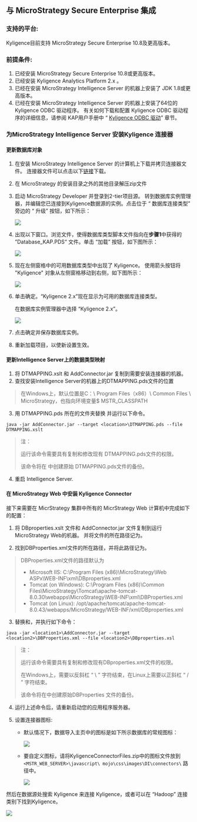## 与 MicroStrategy Secure Enterprise 集成

### 支持的平台:

Kyligence目前支持 MicroStrategy Secure Enterprise 10.8及更高版本。

### 前提条件:

1. 已经安装 MicroStrategy Secure Enterprise 10.8或更高版本。
2. 已经安装 Kyligence Analytics Platform 2.x 。
3. 已经在安装 MicroStrategy Intelligence Server 的机器上安装了 JDK 1.8或更高版本。
4. 已经在安装 MicroStrategy Intelligence Server 的机器上安装了64位的 Kyligence ODBC 驱动程序。 有关如何下载和配置 Kyligence ODBC 驱动程序的详细信息，请参阅 KAP用户手册中 “ [Kyligence ODBC 驱动](http://docs.kyligence.io/books/v2.5/zh-cn/driver/kyligence_odbc.cn.html)” 章节。


### 为MicroStrategy Intelligence Server 安装Kyligence 连接器 

#### 更新数据库对象

1. 在安装 MicroStrategy Intelligence Server 的计算机上下载并拷贝连接器文件。 连接器文件可以点击以下[链接](https://community.microstrategy.com/s/article/Kyligence-Analytic-Platform)下载。

2. 在 MicroStrategy 的安装目录之外的其他目录解压zip文件

3. 启动 MicroStrategy Developer 并登录到2-tier项目源。 转到数据库实例管理器，并编辑您已连接到Kyligence数据源的实例。点击位于 “ 数据库连接类型” 旁边的 “ 升级” 按钮，如下所示：

   ![](images/microstrategy_10_8/database_instances.png)

4. 出现以下窗口。浏览文件，使得数据库类型脚本文件指向在**步骤1**中获得的 ”Database_KAP.PDS“ 文件。单击 “加载” 按钮，如下图所示：

   ![](images/microstrategy_10_8/load.png)

5. 现在左侧窗格中的可用数据库类型中出现了 Kyligence。 使用箭头按钮将 "Kyligence" 对象从左侧窗格移动到右侧，如下图所示：

   ![](images/microstrategy_10_8/add_database.png)

6. 单击确定。“Kyligence 2.x”现在显示为可用的数据库连接类型。 

   在数据库实例管理器中选择 “Kyligence 2.x”。

   ![](images/microstrategy_10_8/select_kyligence.png)

7. 点击确定并保存数据库实例。

8. 重新加载项目，以使新设置生效。



#### 更新Intelligence Server上的数据类型映射

1. 将 DTMAPPING.xslt 和 AddConnector.jar 复制到需要安装连接器的机器。
2. 查找安装Intelligence Server的机器上的DTMAPPING.pds文件的位置

> 在Windows上，默认位置是C：\ Program Files（x86）\ Common Files \ MicroStrategy，也指向环境变量$ MSTR_CLASSPATH

3. 用 DTMAPPING.pds 所在的文件夹替换 <location> 并运行以下命令。

```
java -jar AddConnector.jar --target <location>\DTMAPPING.pds --file DTMAPPING.xslt
```

> 注：
>
> 运行该命令需要具有复制和修改现有 DTMAPPING.pds文件的权限。
>
> 该命令将在 <location> 中创建原始 DTMAPPING.pds文件的备份。
>

4. 重启 Intelligence Server.

#### 在 MicroStrategy Web 中安装 Kyligence Connector

接下来需要在 MicrStrategy 集群中所有的 MicrStrategy Web 计算机中完成如下的配置：

1. 将 DBproperties.xslt 文件和 AddConnector.jar 文件复制到运行MicroStrategy Web的机器。 并将文件的所在路径记为<location1>。

2. 找到DBProperties.xml文件的所在路径，并将此路径记为<location2>。

  > DBProperties.xml文件的路径默认为
  >
  > * Microsoft IIS: C:\Program Files (x86)\MicroStrategy\Web ASPx\WEB-INF\xml\DBproperties.xml
  > * Tomcat (on Windows): C:\Program Files (x86)\Common Files\MicroStrategy\Tomcat\apache-tomcat-8.0.30\webapps\MicroStrategy\WEB-INF\xml\DBProperties.xml
  > * Tomcat (on Linux): /opt/apache/tomcat/apache-tomcat-8.0.43/webapps/MicroStrategy/WEB-INF/xml/DBproperties.xml
  >

3. 替换<location1>和<location2>，并执行如下命令：

  ```
  java -jar <location1>\AddConnector.jar --target <location2>\DBProperties.xml --file <location2>\DBproperties.xsl
  ```

  > 注：
  >
  > 运行该命令需要具有复制和修改现有DBproperties.xml文件的权限。
  >
  > 在Windows上，<location>需要以反斜杠 “ \ ” 字符结束，在Linux上需要以正斜杠 “ / ” 字符结束。
  >
  > 该命令将在<location2>中创建原始DBProperties 文件的备份。

4. 运行上述命令后，请重新启动您的应用程序服务器。

5. 设置连接器图标:

   * 默认情况下，数据导入主页中的图标是如下所示数据库的常规图标：

     ![](images/microstrategy_10_8/default_icon.png)

   * 要自定义图标，请将KyligenceConnectorFiles.zip中的图标文件放到`<MSTR_WEB_SERVER>\javascript\ mojo\css\images\DI\connectors\` 路径中。

     ![](images/microstrategy_10_8/ky_icon.png)




然后在数据源处搜索 Kyligence 来连接 Kyligence，或者可以在 “Hadoop” 连接类别下找到Kyligence。

 ![](images/microstrategy_10_8/datasource_ky.png)



